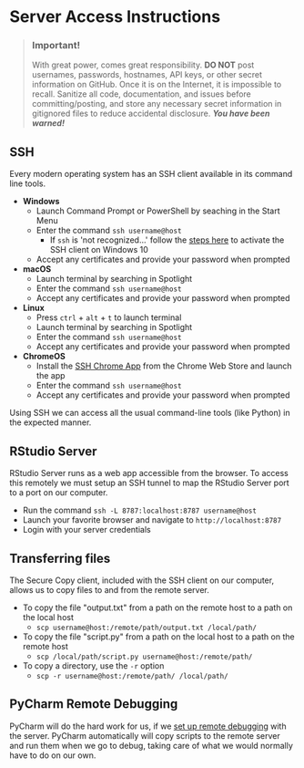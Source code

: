 # Server Access Instructions

>### Important!
>With great power, comes great responsibility. __DO NOT__ post usernames, passwords, hostnames, API keys, or other secret information on GitHub. Once it is on the Internet, it is impossible to recall. Sanitize all code, documentation, and issues before committing/posting, and store any necessary secret information in gitignored files to reduce accidental disclosure. *__You have been warned!__*

## SSH
Every modern operating system has an SSH client available in its command line tools.
- __Windows__
  - Launch Command Prompt or PowerShell by seaching in the Start Menu
  - Enter the command `ssh username@host`
    - If `ssh` is 'not recognized...' follow the [steps here](https://www.liquidweb.com/kb/using-ssh-client-windows-10/) to activate the SSH client on Windows 10
  - Accept any certificates and provide your password when prompted
- __macOS__
  - Launch terminal by searching in Spotlight
  - Enter the command `ssh username@host`
  - Accept any certificates and provide your password when prompted
- __Linux__
  - Press `ctrl` + `alt` + `t` to launch terminal
  - Launch terminal by searching in Spotlight
  - Enter the command `ssh username@host`
  - Accept any certificates and provide your password when prompted
- __ChromeOS__
  - Install the [SSH Chrome App](https://chrome.google.com/webstore/detail/secure-shell-app/pnhechapfaindjhompbnflcldabbghjo?hl=en) from the Chrome Web Store and launch the app
  - Enter the command `ssh username@host`
  - Accept any certificates and provide your password when prompted

Using SSH we can access all the usual command-line tools (like Python) in the expected manner.

## RStudio Server
RStudio Server runs as a web app accessible from the browser. To access this remotely we must setup an SSH tunnel to map the RStudio Server port to a port on our computer.

- Run the command `ssh -L 8787:localhost:8787 username@host`
- Launch your favorite browser and navigate to `http://localhost:8787`
- Login with your server credentials

## Transferring files
The Secure Copy client, included with the SSH client on our computer, allows us to copy files to and from the remote server.

- To copy the file "output.txt" from a path on the remote host to a path on the local host
  - `scp username@host:/remote/path/output.txt /local/path/`
- To copy the file "script.py" from a path on the local host to a path on the remote host
  - `scp /local/path/script.py username@host:/remote/path/`
- To copy a directory, use the `-r` option
  -  `scp -r username@host:/remote/path/ /local/path/`

## PyCharm Remote Debugging
PyCharm will do the hard work for us, if we [set up remote debugging](https://www.jetbrains.com/help/pycharm/remote-debugging-with-product.html) with the server. PyCharm automatically will copy scripts to the remote server and run them when we go to debug, taking care of what we would normally have to do on our own.
